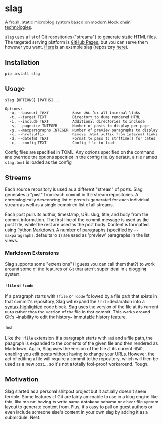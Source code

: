 # slag

A fresh, static microblog system based on
[modern block chain technologies](https://git-scm.com).

`slag` uses a list of Git repositories ("streams") to generate static HTML
files. The targeted serving platform is
[GitHub Pages](https://pages.github.com), but you can serve them however you
want. [Here](https://scizzorz.github.io) is an example slag
(repository [here](https://github.com/scizzorz/scizzorz.github.io)).

## Installation

    pip install slag

## Usage

    slag [OPTIONS] [PATHS]...

    Options:
      -u, --baseurl TEXT           Base URL for all internal links
      -t, --target TEXT            Directory to dump rendered HTML
      -i, --include TEXT           Additional directories to include
      -s, --pagesize INTEGER       Number of posts to display per page
      -g, --maxparagraphs INTEGER  Number of preview paragraphs to display
      -x, --hrefsuffix             Remove .html suffix from internal links
      -d, --datefmt TEXT           Format to pass to strftime() for dates
      -c, --config TEXT            Config file to load

Config files are specified in TOML. Any options specified on the command line
override the options specified in the config file. By default, a file named
`slag.toml` is loaded as the config.

## Streams

Each source repository is used as a different "stream" of posts. Slag generates
a "post" from each commit in the stream repositories. A chronologically
descending list of posts is generated for each individual stream as well as a
single combined list of all streams.

Each post pulls its author, timestamp, URL slug, title, and body from the
commit information. The first line of the commit message is used as the post
title, while the rest are used as the post body. Content is formatted using
[Python Markdown](https://pypi.org/project/Markdown/). A number of paragraphs
(specified by `--maxparagraphs`, defaults to `1`) are used as 'preview'
paragraphs in the list views.

### Markdown Extensions

Slag supports some "extensions" (I guess you can call them that?) to work
around some of the features of Git that aren't super ideal
in a blogging system.

#### `!file` or `!code`

If a paragraph starts with `!file` or `!code` followed by a file path that
exists in that commit's repository, Slag will expand the `!file` declaration
into a [syntax-highlighted](http://pygments.org) code block. Slag uses the
version of the file at its current `HEAD` rather than the version of the file
in that commit. This works around Git's ~inability to edit the history~
immutable history feature.

#### `!md`

Like the `!file` extension, if a paragraph starts with `!md` and a file path,
the paagraph is expanded to the contents of the given file and then rendered as
Markdown. Again, Slag uses the version of the file at its current `HEAD`,
enabling you edit posts without having to change your URLs. However, the act of
editing a file will require a commit to the repository, which will then be used
as a new post... so it's not a totally fool-proof workaround. Tough.

## Motivation

Slag started as a personal shitpost project but it actually doesn't seem
terrible. Some features of Git are fairly amenable to use in a blog engine like
this, like me not having to write some database schema or clever file system
layout to generate content from. Plus, it's easy to pull on guest authors or
even include someone else's content in your own slag by adding it as a
submodule.  Neat.
